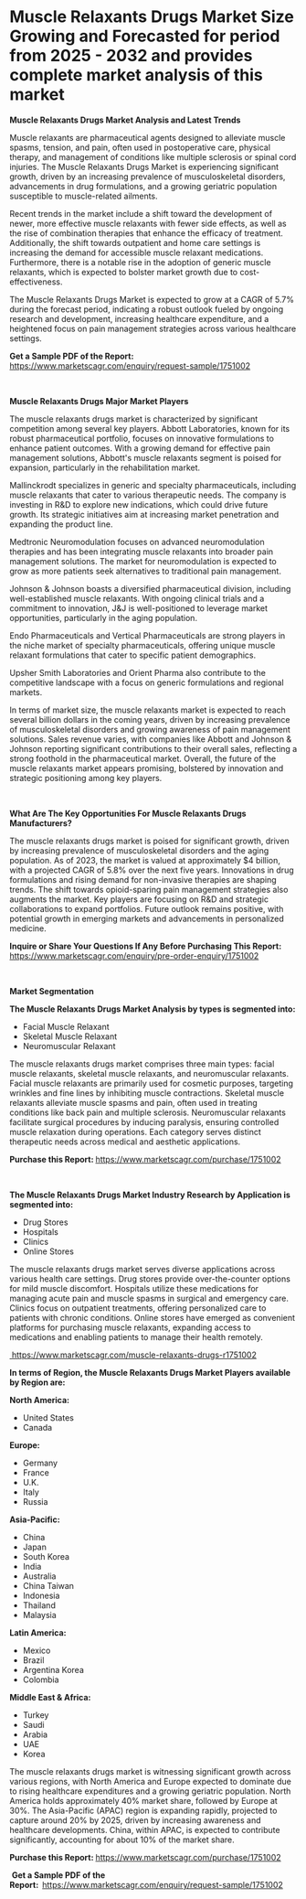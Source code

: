 <p><h1>Muscle Relaxants Drugs Market Size Growing and Forecasted for period from 2025 - 2032 and provides complete market analysis of this market</h1></p><p><strong>Muscle Relaxants Drugs Market Analysis and Latest Trends</strong></p>
<p><p>Muscle relaxants are pharmaceutical agents designed to alleviate muscle spasms, tension, and pain, often used in postoperative care, physical therapy, and management of conditions like multiple sclerosis or spinal cord injuries. The Muscle Relaxants Drugs Market is experiencing significant growth, driven by an increasing prevalence of musculoskeletal disorders, advancements in drug formulations, and a growing geriatric population susceptible to muscle-related ailments.</p><p>Recent trends in the market include a shift toward the development of newer, more effective muscle relaxants with fewer side effects, as well as the rise of combination therapies that enhance the efficacy of treatment. Additionally, the shift towards outpatient and home care settings is increasing the demand for accessible muscle relaxant medications. Furthermore, there is a notable rise in the adoption of generic muscle relaxants, which is expected to bolster market growth due to cost-effectiveness.</p><p>The Muscle Relaxants Drugs Market is expected to grow at a CAGR of 5.7% during the forecast period, indicating a robust outlook fueled by ongoing research and development, increasing healthcare expenditure, and a heightened focus on pain management strategies across various healthcare settings.</p></p>
<p><strong>Get a Sample PDF of the Report:&nbsp;</strong> <a href="https://www.marketscagr.com/enquiry/request-sample/1751002?utm_campaign=3369&utm_medium=2&utm_source=Github&utm_content=ia&utm_term=19042025&utm_id=muscle-relaxants-drugs">https://www.marketscagr.com/enquiry/request-sample/1751002</a></p>
<p>&nbsp;</p>
<p><strong>Muscle Relaxants Drugs Major Market Players</strong></p>
<p><p>The muscle relaxants drugs market is characterized by significant competition among several key players. Abbott Laboratories, known for its robust pharmaceutical portfolio, focuses on innovative formulations to enhance patient outcomes. With a growing demand for effective pain management solutions, Abbott's muscle relaxants segment is poised for expansion, particularly in the rehabilitation market.</p><p>Mallinckrodt specializes in generic and specialty pharmaceuticals, including muscle relaxants that cater to various therapeutic needs. The company is investing in R&D to explore new indications, which could drive future growth. Its strategic initiatives aim at increasing market penetration and expanding the product line.</p><p>Medtronic Neuromodulation focuses on advanced neuromodulation therapies and has been integrating muscle relaxants into broader pain management solutions. The market for neuromodulation is expected to grow as more patients seek alternatives to traditional pain management.</p><p>Johnson & Johnson boasts a diversified pharmaceutical division, including well-established muscle relaxants. With ongoing clinical trials and a commitment to innovation, J&J is well-positioned to leverage market opportunities, particularly in the aging population.</p><p>Endo Pharmaceuticals and Vertical Pharmaceuticals are strong players in the niche market of specialty pharmaceuticals, offering unique muscle relaxant formulations that cater to specific patient demographics.</p><p>Upsher Smith Laboratories and Orient Pharma also contribute to the competitive landscape with a focus on generic formulations and regional markets.</p><p>In terms of market size, the muscle relaxants market is expected to reach several billion dollars in the coming years, driven by increasing prevalence of musculoskeletal disorders and growing awareness of pain management solutions. Sales revenue varies, with companies like Abbott and Johnson & Johnson reporting significant contributions to their overall sales, reflecting a strong foothold in the pharmaceutical market. Overall, the future of the muscle relaxants market appears promising, bolstered by innovation and strategic positioning among key players.</p></p>
<p>&nbsp;</p>
<p><strong>What Are The Key Opportunities For Muscle Relaxants Drugs Manufacturers?</strong></p>
<p><p>The muscle relaxants drugs market is poised for significant growth, driven by increasing prevalence of musculoskeletal disorders and the aging population. As of 2023, the market is valued at approximately $4 billion, with a projected CAGR of 5.8% over the next five years. Innovations in drug formulations and rising demand for non-invasive therapies are shaping trends. The shift towards opioid-sparing pain management strategies also augments the market. Key players are focusing on R&D and strategic collaborations to expand portfolios. Future outlook remains positive, with potential growth in emerging markets and advancements in personalized medicine.</p></p>
<p><strong>Inquire or Share Your Questions If Any Before Purchasing This Report:</strong> <a href="https://www.marketscagr.com/enquiry/pre-order-enquiry/1751002?utm_campaign=3369&utm_medium=2&utm_source=Github&utm_content=ia&utm_term=19042025&utm_id=muscle-relaxants-drugs">https://www.marketscagr.com/enquiry/pre-order-enquiry/1751002</a></p>
<p>&nbsp;</p>
<p><strong>Market Segmentation</strong></p>
<p><strong>The Muscle Relaxants Drugs Market Analysis by types is segmented into:</strong></p>
<p><ul><li>Facial Muscle Relaxant</li><li>Skeletal Muscle Relaxant</li><li>Neuromuscular Relaxant</li></ul></p>
<p><p>The muscle relaxants drugs market comprises three main types: facial muscle relaxants, skeletal muscle relaxants, and neuromuscular relaxants. Facial muscle relaxants are primarily used for cosmetic purposes, targeting wrinkles and fine lines by inhibiting muscle contractions. Skeletal muscle relaxants alleviate muscle spasms and pain, often used in treating conditions like back pain and multiple sclerosis. Neuromuscular relaxants facilitate surgical procedures by inducing paralysis, ensuring controlled muscle relaxation during operations. Each category serves distinct therapeutic needs across medical and aesthetic applications.</p></p>
<p><strong>Purchase this Report:&nbsp;</strong><a href="https://www.marketscagr.com/purchase/1751002?utm_campaign=3369&utm_medium=2&utm_source=Github&utm_content=ia&utm_term=19042025&utm_id=muscle-relaxants-drugs">https://www.marketscagr.com/purchase/1751002</a></p>
<p>&nbsp;</p>
<p><strong>The Muscle Relaxants Drugs Market Industry Research by Application is segmented into:</strong></p>
<p><ul><li>Drug Stores</li><li>Hospitals</li><li>Clinics</li><li>Online Stores</li></ul></p>
<p><p>The muscle relaxants drugs market serves diverse applications across various health care settings. Drug stores provide over-the-counter options for mild muscle discomfort. Hospitals utilize these medications for managing acute pain and muscle spasms in surgical and emergency care. Clinics focus on outpatient treatments, offering personalized care to patients with chronic conditions. Online stores have emerged as convenient platforms for purchasing muscle relaxants, expanding access to medications and enabling patients to manage their health remotely.</p></p>
<p><a href="https://www.marketscagr.com/muscle-relaxants-drugs-r1751002?utm_campaign=3369&utm_medium=2&utm_source=Github&utm_content=ia&utm_term=19042025&utm_id=muscle-relaxants-drugs">&nbsp;https://www.marketscagr.com/muscle-relaxants-drugs-r1751002</a></p>
<p><strong>In terms of Region, the Muscle Relaxants Drugs Market Players available by Region are:</strong></p>
<p>
    <p> <strong> North America: </strong>
        <ul>
            <li>United States</li>
            <li>Canada</li>
        </ul>
        </p> 
    <p> <strong> Europe: </strong>
        <ul>
            <li>Germany</li>
            <li>France</li>
            <li>U.K.</li>
            <li>Italy</li>
            <li>Russia</li>
        </ul>
        </p> 
    <p> <strong> Asia-Pacific: </strong>
        <ul>
            <li>China</li>
            <li>Japan</li>
            <li>South Korea</li>
            <li>India</li>
            <li>Australia</li>
            <li>China Taiwan</li>
            <li>Indonesia</li>
            <li>Thailand</li>
            <li>Malaysia</li>
        </ul>
        </p> 
    <p> <strong> Latin America: </strong>
        <ul>
            <li>Mexico</li>
            <li>Brazil</li>
            <li>Argentina Korea</li>
            <li>Colombia</li>
        </ul>
        </p> 
    <p> <strong> Middle East & Africa: </strong>
        <ul>
            <li>Turkey</li>
            <li>Saudi</li>
            <li>Arabia</li>
            <li>UAE</li>
            <li>Korea</li>
        </ul>
    </p>
    </p>
<p><p>The muscle relaxants drugs market is witnessing significant growth across various regions, with North America and Europe expected to dominate due to rising healthcare expenditures and a growing geriatric population. North America holds approximately 40% market share, followed by Europe at 30%. The Asia-Pacific (APAC) region is expanding rapidly, projected to capture around 20% by 2025, driven by increasing awareness and healthcare developments. China, within APAC, is expected to contribute significantly, accounting for about 10% of the market share.</p></p>
<p><strong>Purchase this Report: </strong><a href="https://www.marketscagr.com/purchase/1751002?utm_campaign=3369&utm_medium=2&utm_source=Github&utm_content=ia&utm_term=19042025&utm_id=muscle-relaxants-drugs">https://www.marketscagr.com/purchase/1751002</a></p>
<p>&nbsp;<strong>Get a Sample PDF of the Report:&nbsp;&nbsp;</strong><a href="https://www.marketscagr.com/enquiry/request-sample/1751002?utm_campaign=3369&utm_medium=2&utm_source=Github&utm_content=ia&utm_term=19042025&utm_id=muscle-relaxants-drugs">https://www.marketscagr.com/enquiry/request-sample/1751002</a></p>
<p><strong></strong></p>
<p><p></p><p></p><p></p></p>